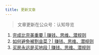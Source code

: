 ```yaml
---
title: 更新文章
---
```

> 文章更新在公众号：认知导览
1. [完成比完美重要 | 赚钱、思维、潜规则](./231020.md)
2. [如何避免被割韭菜？| 赚钱、思维、潜规则](./231029.md)
3. [买房永远是买地段 | 赚钱、思维、潜规则](./231102.md)
